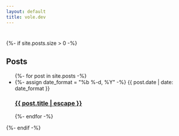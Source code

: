 ```yaml
---
layout: default
title: vole.dev
---
```


<div class="home">
  <h1 class="page-heading"></h1>

  {%- if site.posts.size > 0 -%}
    <h2 class="post-list-heading">Posts</h2>
    <ul class="post-list">
      {%- for post in site.posts -%}
      <li>
        {%- assign date_format = "%b %-d, %Y" -%}
        <span class="post-meta">{{ post.date | date: date_format }}</span>
        <h3>
          <a class="post-link" href="{{ post.url | relative_url }}">
            {{ post.title | escape }}
          </a>
        </h3>
      </li>
      {%- endfor -%}
    </ul>

  {%- endif -%}

</div>


